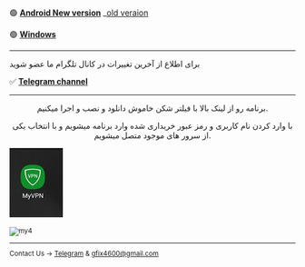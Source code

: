 

🟢 [**Android New version**](https://drive.google.com/file/d/1T0qeWxyyDMLKXxzMiD6kDSd5lOeEJE9_/view?usp=sharing) _[old veraion](https://www.mediafire.com/file/tkjuj75v8gh8s5q/MY+VPN+1.9.0.apk/file)


🟢 [**Windows**](http://uplnk.com/f/f99ba404/my_vpn.windows.zip)

_____________________________________________________


برای اطلاع از آخرین تغییرات در کانال تلگرام ما عضو شوید

✅ [**Telegram channel**](https://t.me/+TOnGIN-7yqE8tPxm)

---

<center> 
        <p>
 برنامه رو از لینک بالا با فیلتر شکن خاموش دانلود و نصب و اجرا میکنیم.

با وارد کردن نام کاربری و رمز عبور خریداری شده وارد برنامه میشویم و با انتخاب یکی از سرور های موجود متصل میشویم.
        </p>
</center>


![alt text](myvpn/my1.jpg "Title")<small>


![my4](https://github.com/mostafacpr/Myvpn/assets/120664716/65dbe61b-9ecc-476b-872e-da01b169e9fe)

________________________________________

Contact Us → [Telegram](http://t.me/fastfixgsm) & [gfix4600@gmail.com](mailto:gfix4600@gmail.com)   
